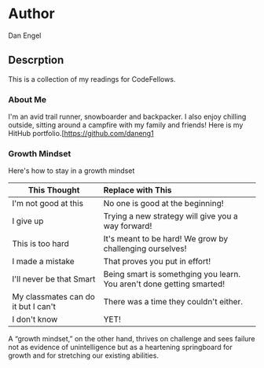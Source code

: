 # Author
Dan Engel

## Descrption
This is a collection of my readings for CodeFellows.

### About Me
I'm an avid trail runner, snowboarder and backpacker. I also enjoy chilling outside, sitting around a campfire with my family and friends!
Here is my HitHub portfolio.[https://github.com/daneng1

### Growth Mindset
Here's how to stay in a growth mindset

This Thought | Replace with This
|-------------------- | :------------------------------|
| I'm not good at this | No one is good at the beginning! |
| I give up | Trying a new strategy will give you a way forward! |
| This is too hard | It's meant to be hard! We grow by challenging ourselves! |
| I made a mistake | That proves you put in effort! |
| I'll never be that Smart | Being smart is somethging you learn. You aren't done getting smarted! |
| My classmates can do it but I can't | There was a time they couldn't either. |
| I don't know | YET! |


A “growth mindset,” on the other hand, thrives on challenge and sees failure not as evidence of unintelligence but as a heartening springboard for growth and for stretching our existing abilities.




